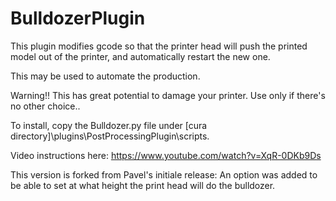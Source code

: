 # BulldozerPlugin

This plugin modifies gcode so that the printer head will push the printed model out of the printer, and automatically restart the new one.

This may be used to automate the production.

Warning!! This has great potential to damage your printer. Use only if there's no other choice..

To install, copy the Bulldozer.py file under [cura directory]\plugins\PostProcessingPlugin\scripts.

Video instructions here: https://www.youtube.com/watch?v=XqR-0DKb9Ds

This version is forked from Pavel's initiale release:
An option was added to be able to set at what height the print head will do the bulldozer.
